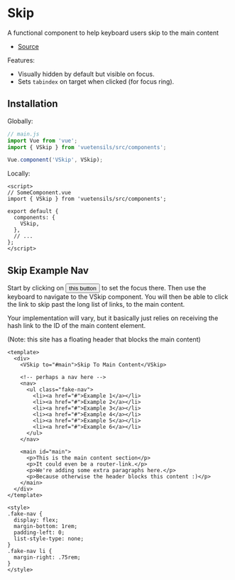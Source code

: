 # Skip

A functional component to help keyboard users skip to the main content

- [Source](https://github.com/Stegosource/vuetensils/blob/master/src/components/VSkip/VSkip.vue)

Features:
- Visually hidden by default but visible on focus.
- Sets `tabindex` on target when clicked (for focus ring).

## Installation

Globally:

```js
// main.js
import Vue from 'vue';
import { VSkip } from 'vuetensils/src/components';

Vue.component('VSkip', VSkip);
```

Locally:

```vue
<script>
// SomeComponent.vue
import { VSkip } from 'vuetensils/src/components';

export default {
  components: {
    VSkip,
  },
  // ...
};
</script>
```

## Skip Example Nav

Start by clicking on <button>this button</button> to set the focus there. Then use the keyboard to navigate to the VSkip component. You will then be able to click the link to skip past the long list of links, to the main content.

Your implementation will vary, but it basically just relies on receiving the hash link to the ID of the main content element.

(Note: this site has a floating header that blocks the main content)

```vue live
<template>
  <div>
    <VSkip to="#main">Skip To Main Content</VSkip>

    <!-- perhaps a nav here -->
    <nav>
      <ul class="fake-nav">
        <li><a href="#">Example 1</a></li>
        <li><a href="#">Example 2</a></li>
        <li><a href="#">Example 3</a></li>
        <li><a href="#">Example 4</a></li>
        <li><a href="#">Example 5</a></li>
        <li><a href="#">Example 6</a></li>
      </ul>
    </nav>

    <main id="main">
      <p>This is the main content section</p>
      <p>It could even be a router-link.</p>
      <p>We're adding some extra paragraphs here.</p>
      <p>Because otherwise the header blocks this content :)</p>
    </main>
  </div>
</template>

<style>
.fake-nav {
  display: flex;
  margin-bottom: 1rem;
  padding-left: 0;
  list-style-type: none;
}
.fake-nav li {
  margin-right: .75rem;
}
</style>
```

